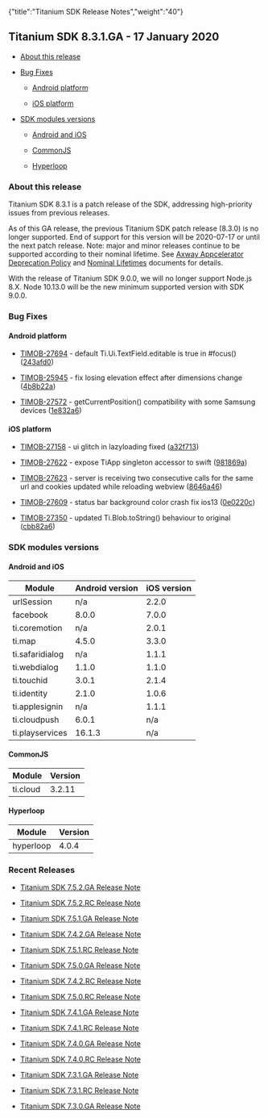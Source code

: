 {"title":"Titanium SDK Release Notes","weight":"40"}

## Titanium SDK 8.3.1.GA - 17 January 2020

* [About this release](#about-this-release)

* [Bug Fixes](#bug-fixes)

    * [Android platform](#android-platform)

    * [iOS platform](#ios-platform)

* [SDK modules versions](#sdk-modules-versions)

    * [Android and iOS](#android-and-ios)

    * [CommonJS](#commonjs)

    * [Hyperloop](#hyperloop)

### About this release

Titanium SDK 8.3.1 is a patch release of the SDK, addressing high-priority issues from previous releases.

As of this GA release, the previous Titanium SDK patch release (8.3.0) is no longer supported. End of support for this version will be 2020-07-17 or until the next patch release. Note: major and minor releases continue to be supported according to their nominal lifetime. See [Axway Appcelerator Deprecation Policy](https://docs.axway.com/bundle/AMPLIFY_Appcelerator_Services_Overview_allOS_en/page/axway_appcelerator_deprecation_policy.html) and [Nominal Lifetimes](https://docs.axway.com/bundle/AMPLIFY_Appcelerator_Services_Overview_allOS_en/page/axway_appcelerator_product_lifecycle.html#AxwayAppceleratorProductLifecycle-NominalLifetimes) documents for details.

With the release of Titanium SDK 9.0.0, we will no longer support Node.js 8.X. Node 10.13.0 will be the new minimum supported version with SDK 9.0.0.

### Bug Fixes

#### Android platform

* [TIMOB-27694](https://jira.appcelerator.org/browse/TIMOB-27694) - default Ti.Ui.TextField.editable is true in #focus() ([243afd0](https://github.com/appcelerator/titanium_mobile/commit/243afd00e0760f2060e797312942ee65d47b9f5f))

* [TIMOB-25945](https://jira.appcelerator.org/browse/TIMOB-25945) - fix losing elevation effect after dimensions change ([4b8b22a](https://github.com/appcelerator/titanium_mobile/commit/4b8b22a296cab1174917a0a672150f75bcecdcf0))

* [TIMOB-27572](https://jira.appcelerator.org/browse/TIMOB-27572) - getCurrentPosition() compatibility with some Samsung devices ([1e832a6](https://github.com/appcelerator/titanium_mobile/commit/1e832a6720aeddbfeec4442efaf02267bf8e1ca7))

#### iOS platform

* [TIMOB-27158](https://jira.appcelerator.org/browse/TIMOB-27158) - ui glitch in lazyloading fixed ([a32f713](https://github.com/appcelerator/titanium_mobile/commit/a32f71313139e6a75fcc7ad99c284a3b6839c65e))

* [TIMOB-27622](https://jira.appcelerator.org/browse/TIMOB-27622) - expose TiApp singleton accessor to swift ([981869a](https://github.com/appcelerator/titanium_mobile/commit/981869a4d40fa5e1aa8c4e34db2f1a096fc11407))

* [TIMOB-27623](https://jira.appcelerator.org/browse/TIMOB-27623) - server is receiving two consecutive calls for the same url and cookies updated while reloading webview ([8646a46](https://github.com/appcelerator/titanium_mobile/commit/8646a4606dac6ff8d554593708d2b29bb17d4d62))

* [TIMOB-27609](https://jira.appcelerator.org/browse/TIMOB-27609) - status bar background color crash fix ios13 ([0e0220c](https://github.com/appcelerator/titanium_mobile/commit/0e0220c6f349e55763acd28053b7f4ce9e4d01a6))

* [TIMOB-27350](https://jira.appcelerator.org/browse/TIMOB-27350) - updated Ti.Blob.toString() behaviour to original ([cbb82a6](https://github.com/appcelerator/titanium_mobile/commit/cbb82a6a97062b47c7a482f50d221027576215e7))

### SDK modules versions

#### Android and iOS

| Module | Android version | iOS version |
| --- | --- | --- |
| urlSession | n/a | 2.2.0 |
| facebook | 8.0.0 | 7.0.0 |
| ti.coremotion | n/a | 2.0.1 |
| ti.map | 4.5.0 | 3.3.0 |
| ti.safaridialog | n/a | 1.1.1 |
| ti.webdialog | 1.1.0 | 1.1.0 |
| ti.touchid | 3.0.1 | 2.1.4 |
| ti.identity | 2.1.0 | 1.0.6 |
| ti.applesignin | n/a | 1.1.1 |
| ti.cloudpush | 6.0.1 | n/a |
| ti.playservices | 16.1.3 | n/a |

#### CommonJS

| Module | Version |
| --- | --- |
| ti.cloud | 3.2.11 |

#### Hyperloop

| Module | Version |
| --- | --- |
| hyperloop | 4.0.4 |

### Recent Releases

* [Titanium SDK 7.5.2.GA Release Note](/docs/appc/Titanium_SDK/Titanium_SDK_Release_Notes/Titanium_SDK_Release_Notes_7.x/Titanium_SDK_7.5.2.GA_Release_Note/)

* [Titanium SDK 7.5.2.RC Release Note](/docs/appc/Titanium_SDK/Titanium_SDK_Release_Notes/Titanium_SDK_Release_Notes_7.x/Titanium_SDK_7.5.2.RC_Release_Note/)

* [Titanium SDK 7.5.1.GA Release Note](/docs/appc/Titanium_SDK/Titanium_SDK_Release_Notes/Titanium_SDK_Release_Notes_7.x/Titanium_SDK_7.5.1.GA_Release_Note/)

* [Titanium SDK 7.4.2.GA Release Note](/docs/appc/Titanium_SDK/Titanium_SDK_Release_Notes/Titanium_SDK_Release_Notes_7.x/Titanium_SDK_7.4.2.GA_Release_Note/)

* [Titanium SDK 7.5.1.RC Release Note](/docs/appc/Titanium_SDK/Titanium_SDK_Release_Notes/Titanium_SDK_Release_Notes_7.x/Titanium_SDK_7.5.1.RC_Release_Note/)

* [Titanium SDK 7.5.0.GA Release Note](/docs/appc/Titanium_SDK/Titanium_SDK_Release_Notes/Titanium_SDK_Release_Notes_7.x/Titanium_SDK_7.5.0.GA_Release_Note/)

* [Titanium SDK 7.4.2.RC Release Note](/docs/appc/Titanium_SDK/Titanium_SDK_Release_Notes/Titanium_SDK_Release_Notes_7.x/Titanium_SDK_7.4.2.RC_Release_Note/)

* [Titanium SDK 7.5.0.RC Release Note](/docs/appc/Titanium_SDK/Titanium_SDK_Release_Notes/Titanium_SDK_Release_Notes_7.x/Titanium_SDK_7.5.0.RC_Release_Note/)

* [Titanium SDK 7.4.1.GA Release Note](/docs/appc/Titanium_SDK/Titanium_SDK_Release_Notes/Titanium_SDK_Release_Notes_7.x/Titanium_SDK_7.4.1.GA_Release_Note/)

* [Titanium SDK 7.4.1.RC Release Note](/docs/appc/Titanium_SDK/Titanium_SDK_Release_Notes/Titanium_SDK_Release_Notes_7.x/Titanium_SDK_7.4.1.RC_Release_Note/)

* [Titanium SDK 7.4.0.GA Release Note](/docs/appc/Titanium_SDK/Titanium_SDK_Release_Notes/Titanium_SDK_Release_Notes_7.x/Titanium_SDK_7.4.0.GA_Release_Note/)

* [Titanium SDK 7.4.0.RC Release Note](/docs/appc/Titanium_SDK/Titanium_SDK_Release_Notes/Titanium_SDK_Release_Notes_7.x/Titanium_SDK_7.4.0.RC_Release_Note/)

* [Titanium SDK 7.3.1.GA Release Note](/docs/appc/Titanium_SDK/Titanium_SDK_Release_Notes/Titanium_SDK_Release_Notes_7.x/Titanium_SDK_7.3.1.GA_Release_Note/)

* [Titanium SDK 7.3.1.RC Release Note](/docs/appc/Titanium_SDK/Titanium_SDK_Release_Notes/Titanium_SDK_Release_Notes_7.x/Titanium_SDK_7.3.1.RC_Release_Note/)

* [Titanium SDK 7.3.0.GA Release Note](/docs/appc/Titanium_SDK/Titanium_SDK_Release_Notes/Titanium_SDK_Release_Notes_7.x/Titanium_SDK_7.3.0.GA_Release_Note/)
